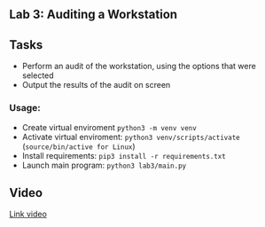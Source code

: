 ## Lab 3: Auditing a Workstation
 

## Tasks
- Perform an audit of the workstation, using the options that were selected
- Output the results of the audit on screen

### Usage:
- Create virtual enviroment ```python3 -m venv venv```
- Activate virtual enviroment: ```python3 venv/scripts/activate``` (```source/bin/active for Linux```)
- Install requirements: ```pip3 install -r requirements.txt```
- Launch main program: ```python3 lab3/main.py```

## Video
<a href="https://drive.google.com/file/d/123pZ0I-U5RwMM7M_YAnmdv08EzqnXeza/view?usp=sharing" target="_blank">Link video</a>



